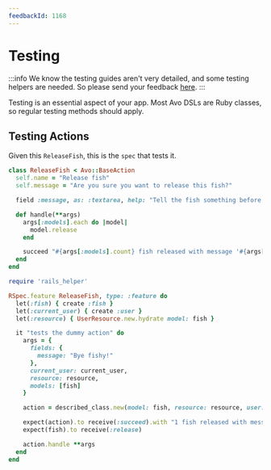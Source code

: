 ```yaml
---
feedbackId: 1168
---
```


# Testing

:::info
We know the testing guides aren't very detailed, and some testing helpers are needed. So please send your feedback [here](https://github.com/avo-hq/avo/discussions/1168).
:::

Testing is an essential aspect of your app. Most Avo DSLs are Ruby classes, so regular testing methods should apply.

## Testing Actions

Given this `ReleaseFish`, this is the `spec` that tests it.

```ruby
class ReleaseFish < Avo::BaseAction
  self.name = "Release fish"
  self.message = "Are you sure you want to release this fish?"

  field :message, as: :textarea, help: "Tell the fish something before releasing."

  def handle(**args)
    args[:models].each do |model|
      model.release
    end

    succeed "#{args[:models].count} fish released with message '#{args[:fields][:message]}'."
  end
end

```

```ruby
require 'rails_helper'

RSpec.feature ReleaseFish, type: :feature do
  let(:fish) { create :fish }
  let(:current_user) { create :user }
  let(:resource) { UserResource.new.hydrate model: fish }

  it "tests the dummy action" do
    args = {
      fields: {
        message: "Bye fishy!"
      },
      current_user: current_user,
      resource: resource,
      models: [fish]
    }

    action = described_class.new(model: fish, resource: resource, user: current_user, view: :edit)

    expect(action).to receive(:succeed).with "1 fish released with message 'Bye fishy!'."
    expect(fish).to receive(:release)

    action.handle **args
  end
end
```
